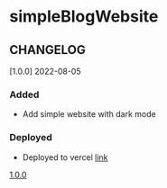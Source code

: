 # simpleBlogWebsite


## CHANGELOG

[1.0.0] 2022-08-05

### Added
- Add simple website with dark mode

### Deployed
- Deployed to vercel [link](https://simple-blog-website-one.vercel.app/)

[1.0.0](https://github.com/tchan102/simpleBlogWebsite/commit/d2ab144907ca17eeebbecc455acc761dd39ad688)
